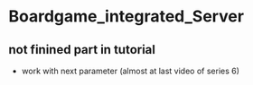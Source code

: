 # Boardgame_integrated_Server



## not finined part in tutorial
+ work with next parameter (almost at last video of series 6)
